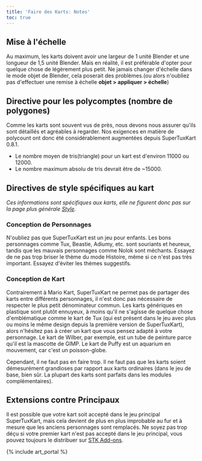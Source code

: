 ```yaml
---
title: 'Faire des Karts: Notes'
toc: true
---
```

## Mise à l'échelle

Au maximum, les karts doivent avoir une largeur de 1 unité Blender et une longueur de 1,5 unité Blender. Mais en réalité, il est préférable d'opter pour quelque chose de légèrement plus petit. Ne jamais changer d'échelle dans le mode objet de Blender, cela poserait des problèmes.(ou alors n'oubliez pas d'effectuer une remise à échelle **objet > appliquer > échelle**)

## Directive pour les polycomptes (nombre de polygones)

Comme les karts sont souvent vus de près, nous devons nous assurer qu'ils sont détaillés et agréables à regarder. Nos exigences en matière de polycount ont donc été considérablement augmentées depuis SuperTuxKart 0.8.1.

* Le nombre moyen de tris(triangle) pour un kart est d'environ 11000 ou 12000.
* Le nombre maximum absolu de tris devrait être de ~15000.

## Directives de style spécifiques au kart

*Ces informations sont spécifiques aux karts, elle ne figurent donc pas sur la page plus générale [Style](Style).*

### Conception de Personnages

N'oubliez pas que SuperTuxKart est un jeu pour enfants. Les bons personnages comme Tux, Beastie, Adiumy, etc. sont souriants et heureux, tandis que les mauvais personnages comme Nolok sont méchants. Essayez de ne pas trop briser le thème du mode Histoire, même si ce n'est pas très important. Essayez d'éviter les thèmes suggestifs.

### Conception de Kart

Contrairement à Mario Kart, SuperTuxKart ne permet pas de partager des karts entre différents personnages, il n'est donc pas nécessaire de respecter le plus petit dénominateur commun. Les karts génériques en plastique sont plutôt ennuyeux, à moins qu'il ne s'agisse de quelque chose d'emblématique comme le kart de Tux (qui est présent dans le jeu avec plus ou moins le même design depuis la première version de SuperTuxKart), alors n'hésitez pas à créer un kart que vous pensez adapté à votre personnage. Le kart de Wilber, par exemple, est un tube de peinture parce qu'il est la mascotte de GIMP. Le kart de Puffy est un aquarium en mouvement, car c'est un poisson-globe.

Cependant, il ne faut pas en faire trop. Il ne faut pas que les karts soient démesurément grandioses par rapport aux karts ordinaires (dans le jeu de base, bien sûr. La plupart des karts sont parfaits dans les modules complémentaires).

## Extensions contre Principaux

Il est possible que votre kart soit accepté dans le jeu principal SuperTuxKart, mais cela devient de plus en plus improbable au fur et à mesure que les anciens personnages sont remplacés. Ne soyez pas trop déçu si votre premier kart n'est pas accepté dans le jeu principal, vous pouvez toujours le distribuer sur [STK Add-ons](https://online.supertuxkart.net).

{% include art_portal %}
